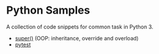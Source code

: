 # Python Samples

A collection of code snippets for common task in Python 3.

* [super()](/samples/super) (OOP: inheritance, override and overload)
* [pytest](/samples/pytest)
